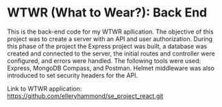 # WTWR (What to Wear?): Back End

This is the back-end code for my WTWR apllication. The objective of this project was to create a server with an API and user authorization. During this phase of the project the Express project was built, a database was created and connected to the server, the initial routes and controller were configured, and errors were handled. The following tools were used: Express, MongoDB Compass, and Postman. Helmet middleware was also introduced to set security headers for the API.

Link to WTWR application: https://github.com/elleryhammond/se_project_react.git
